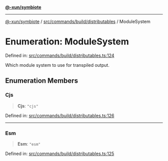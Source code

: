 [**@-xun/symbiote**](../../../../../README.md)

***

[@-xun/symbiote](../../../../../README.md) / [src/commands/build/distributables](../README.md) / ModuleSystem

# Enumeration: ModuleSystem

Defined in: [src/commands/build/distributables.ts:124](https://github.com/Xunnamius/symbiote/blob/9f696d86c2382405dbee8c9ec7da955f46194e6a/src/commands/build/distributables.ts#L124)

Which module system to use for transpiled output.

## Enumeration Members

### Cjs

> **Cjs**: `"cjs"`

Defined in: [src/commands/build/distributables.ts:126](https://github.com/Xunnamius/symbiote/blob/9f696d86c2382405dbee8c9ec7da955f46194e6a/src/commands/build/distributables.ts#L126)

***

### Esm

> **Esm**: `"esm"`

Defined in: [src/commands/build/distributables.ts:125](https://github.com/Xunnamius/symbiote/blob/9f696d86c2382405dbee8c9ec7da955f46194e6a/src/commands/build/distributables.ts#L125)
